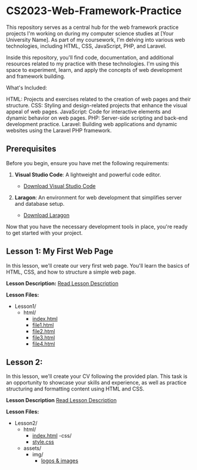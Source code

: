 # CS2023-Web-Framework-Practice
This repository serves as a central hub for the web framework practice projects I'm working on during my computer science studies at [Your University Name]. As part of my coursework, I'm delving into various web technologies, including HTML, CSS, JavaScript, PHP, and Laravel.

Inside this repository, you'll find code, documentation, and additional resources related to my practice with these technologies. I'm using this space to experiment, learn, and apply the concepts of web development and framework building.

What's Included:

HTML: Projects and exercises related to the creation of web pages and their structure.
CSS: Styling and design-related projects that enhance the visual appeal of web pages.
JavaScript: Code for interactive elements and dynamic behavior on web pages.
PHP: Server-side scripting and back-end development practice.
Laravel: Building web applications and dynamic websites using the Laravel PHP framework.

## Prerequisites

Before you begin, ensure you have met the following requirements:

1. **Visual Studio Code**: A lightweight and powerful code editor.
   - [Download Visual Studio Code](https://code.visualstudio.com/)

2. **Laragon**: An environment for web development that simplifies server and database setup.
   - [Download Laragon](https://laragon.org/download/)

Now that you have the necessary development tools in place, you're ready to get started with your project.

## Lesson 1: My First Web Page

In this lesson, we'll create our very first web page. You'll learn the basics of HTML, CSS, and how to structure a simple web page.

**Lesson Description:**
[Read Lesson Description](Lesson1/Description.md)

**Lesson Files:**
- Lesson1/
  - html/
    - [index.html](Lesson1/html/index.html)
    - [file1.html](Lesson1/html/file1.html)
    - [file2.html](Lesson1/html/file2.html)
    - [file3.html](Lesson1/html/file3.html)
    - [file4.html](lesson1/html/file4.html)

## Lesson 2:

In this lesson, we'll create your CV following the provided plan. This task is an opportunity to showcase your skills and experience, as well as practice structuring and formatting content using HTML and CSS.

**Lesson Description**
[Read Lesson Description](Lesson2/Description.md)

**Lesson Files:**
  - Lesson2/
    - html/
      - [index.html](Lesson2/html/index.html)
    -css/
      - [style.css](Lesson2/css/style.css)
    - assets/
      - img/
        - [logos & images](Lesson2/assets/img/)

